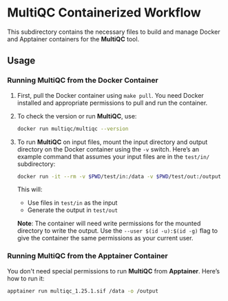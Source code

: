 # MultiQC Containerized Workflow

This subdirectory contains the necessary files to build and manage Docker and Apptainer containers for the **MultiQC** tool.

## Usage

### Running MultiQC from the Docker Container

1. First, pull the Docker container using `make pull`. You need Docker installed and appropriate permissions to pull and run the container.

2. To check the version or run **MultiQC**, use:
    ```bash
    docker run multiqc/multiqc --version
    ```

3. To run **MultiQC** on input files, mount the input directory and output directory on the Docker container using the `-v` switch. Here’s an example command that assumes your input files are in the `test/in/` subdirectory:

    ```bash
    docker run -it --rm -v $PWD/test/in:/data -v $PWD/test/out:/output multiqc/multiqc /data -o /output
    ```

    This will:
    - Use files in `test/in` as the input
    - Generate the output in `test/out`
   
    **Note**: The container will need write permissions for the mounted directory to write the output. Use the `--user $(id -u):$(id -g)` flag to give the container the same permissions as your current user.

### Running MultiQC from the Apptainer Container

You don't need special permissions to run **MultiQC** from **Apptainer**. Here’s how to run it:

```bash
apptainer run multiqc_1.25.1.sif /data -o /output

